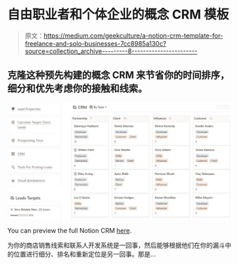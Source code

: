 # 自由职业者和个体企业的概念 CRM 模板

> 原文：<https://medium.com/geekculture/a-notion-crm-template-for-freelance-and-solo-businesses-7cc8985a130c?source=collection_archive---------8----------------------->

## 克隆这种预先构建的概念 CRM 来节省你的时间排序，细分和优先考虑你的接触和线索。

![](img/ca1a9c0a6856278639130342e3601550.png)

You can preview the full Notion CRM [here](https://www.landmarklabs.co/block/notion-crm-template).

为你的商店销售线索和联系人开发系统是一回事，然后能够根据他们在你的漏斗中的位置进行细分、排名和重新定位是另一回事。那是…